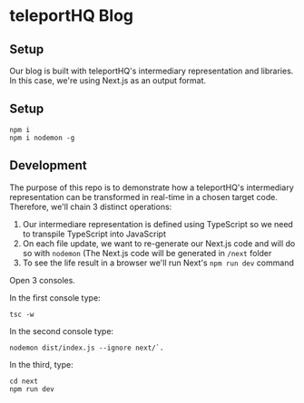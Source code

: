 # teleportHQ Blog

## Setup

Our blog is built with teleportHQ's intermediary representation and libraries. In this case, we're using Next.js as an output format.

## Setup

```
npm i
npm i nodemon -g 
```

## Development
The purpose of this repo is to demonstrate how a teleportHQ's intermediary representation can be transformed in real-time in a chosen target code. 
Therefore, we'll chain 3 distinct operations:

1. Our intermediare representation is defined using TypeScript so we need to transpile TypeScript into JavaScript
2. On each file update, we want to re-generate our Next.js code and will do so with `nodemon` (The Next.js code will be generated in `/next` folder
3. To see the life result in a browser we'll run Next's `npm run dev` command

Open 3 consoles. 

In the first console type:
```
tsc -w
``` 

In the second console type:
```
nodemon dist/index.js --ignore next/`. 
```

In the third, type: 
```
cd next
npm run dev
```
